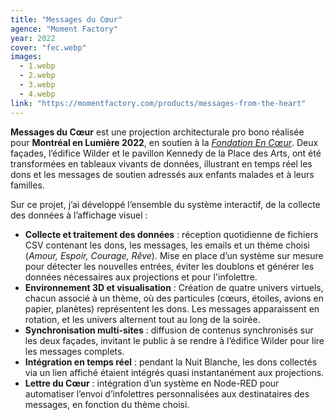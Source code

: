 ```yaml
---
title: "Messages du Cœur"
agence: "Moment Factory"
year: 2022
cover: "fec.webp"
images:
  - 1.webp
  - 2.webp
  - 3.webp
  - 4.webp
link: "https://momentfactory.com/products/messages-from-the-heart"
---
```


**Messages du Cœur** est une projection architecturale pro bono réalisée pour **Montréal en Lumière 2022**, en soutien à la [_Fondation En Cœur_](https://en-coeur.org/). Deux façades, l’édifice Wilder et le pavillon Kennedy de la Place des Arts, ont été transformées en tableaux vivants de données, illustrant en temps réel les dons et les messages de soutien adressés aux enfants malades et à leurs familles.

Sur ce projet, j’ai développé l’ensemble du système interactif, de la collecte des données à l’affichage visuel :

- **Collecte et traitement des données** : réception quotidienne de fichiers CSV contenant les dons, les messages, les emails et un thème choisi (_Amour, Espoir, Courage, Rêve_). Mise en place d’un système sur mesure pour détecter les nouvelles entrées, éviter les doublons et générer les données nécessaires aux projections et pour l'infolettre.
- **Environnement 3D et visualisation** : Création de quatre univers virtuels, chacun associé à un thème, où des particules (cœurs, étoiles, avions en papier, planètes) représentent les dons. Les messages apparaissent en rotation, et les univers alternent tout au long de la soirée.
- **Synchronisation multi-sites** : diffusion de contenus synchronisés sur les deux façades, invitant le public à se rendre à l’édifice Wilder pour lire les messages complets.
- **Intégration en temps réel** : pendant la Nuit Blanche, les dons collectés via un lien affiché étaient intégrés quasi instantanément aux projections.
- **Lettre du Cœur** : intégration d’un système en Node-RED pour automatiser l’envoi d’infolettres personnalisées aux destinataires des messages, en fonction du thème choisi.

